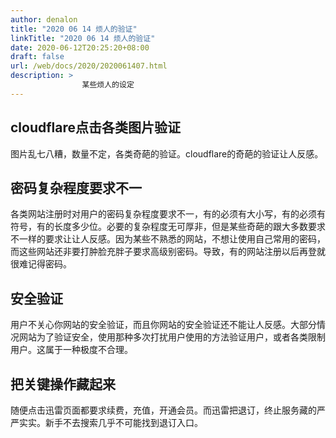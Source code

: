 ```yaml
---
author: denalon
title: "2020 06 14 烦人的验证"
linkTitle: "2020 06 14 烦人的验证"
date: 2020-06-12T20:25:20+08:00
draft: false
url: /web/docs/2020/2020061407.html
description: > 
                某些烦人的设定
---
```

## cloudflare点击各类图片验证

图片乱七八糟，数量不定，各类奇葩的验证。cloudflare的奇葩的验证让人反感。

## 密码复杂程度要求不一

各类网站注册时对用户的密码复杂程度要求不一，有的必须有大小写，有的必须有符号，有的长度多少位。必要的复杂程度无可厚非，但是某些奇葩的跟大多数要求不一样的要求让让人反感。因为某些不熟悉的网站，不想让使用自己常用的密码，而这些网站还非要打肿脸充胖子要求高级别密码。导致，有的网站注册以后再登就很难记得密码。

## 安全验证
用户不关心你网站的安全验证，而且你网站的安全验证还不能让人反感。大部分情况网站为了验证安全，使用那种多次打扰用户使用的方法验证用户，或者各类限制用户。这属于一种极度不合理。

## 把关键操作藏起来

随便点击迅雷页面都要求续费，充值，开通会员。而迅雷把退订，终止服务藏的严严实实。新手不去搜索几乎不可能找到退订入口。
